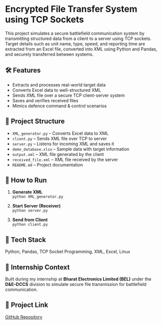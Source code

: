 # Encrypted File Transfer System using TCP Sockets

This project simulates a secure battlefield communication system by transmitting structured data from a client to a server using TCP sockets. Target details such as unit name, type, speed, and reporting time are extracted from an Excel file, converted into XML using Python and Pandas, and securely transferred between systems.

## 🛠️ Features
- Extracts and processes real-world target data
- Converts Excel data to well-structured XML
- Sends XML file over a secure TCP client-server system
- Saves and verifies received files
- Mimics defence command & control scenarios

## 📂 Project Structure

- `XML_generator.py` – Converts Excel data to XML  
- `client.py` – Sends XML file over TCP to server  
- `server.py` – Listens for incoming XML and saves it  
- `demo_database.xlsx` – Sample data with target information  
- `output.xml` – XML file generated by the client  
- `received_file.xml` – XML file received by the server  
- `README.md` – Project documentation  

## 🚀 How to Run

1. **Generate XML**  
   `python XML_generator.py`

2. **Start Server (Receiver)**  
   `python server.py`

3. **Send from Client**  
   `python client.py`

## 🧰 Tech Stack
Python, Pandas, TCP Socket Programming, XML, Excel, Linux

## 📄 Internship Context
Built during my internship at **Bharat Electronics Limited (BEL)** under the **D&E–DCCS** division to simulate secure file transmission for battlefield communication.

## 🔗 Project Link
[GitHub Repository](https://github.com/irohit02/Encrypted-File-Transfer-System)
